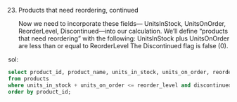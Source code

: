 23. Products that need reordering, continued

    Now we need to incorporate these fields—
    UnitsInStock, UnitsOnOrder, ReorderLevel,
    Discontinued—into our calculation. We’ll define
    “products that need reordering” with the following:
    UnitsInStock plus UnitsOnOrder are less than
    or equal to ReorderLevel
    The Discontinued flag is false (0).

sol:

```SQL
select product_id, product_name, units_in_stock, units_on_order, reorder_level, discontinued
from products
where units_in_stock + units_on_order <= reorder_level and discontinued = 0
order by product_id;
```
